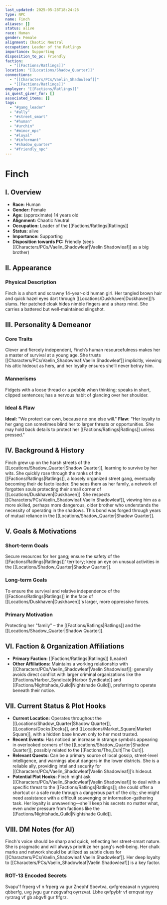 ```yaml
---
last_updated: 2025-05-28T18:24:26
type: NPC
name: Finch
aliases: []
status: alive
race: Human
gender: Female
alignment: Chaotic Neutral
occupation: Leader of the Ratlings
importance: Supporting
disposition_to_pc: Friendly
faction:
  - "[[Factions/Ratlings]]"
location: "[[Locations/Shadow_Quarter]]"
connections:
  - "[[Characters/PCs/Vaelin_Shadowleaf]]"
  - "[[Factions/Ratlings]]"
employer: "[[Factions/Ratlings]]"
is_quest_giver_for: []
associated_items: []
tags:
  - "#gang_leader"
  - "#ally"
  - "#street_smart"
  - "#human"
  - "#urchin"
  - "#minor_npc"
  - "#loyal"
  - "#informant"
  - "#shadow_quarter"
  - "#friendly_npc"
---
```

# Finch

## I. Overview
* **Race:** Human
* **Gender:** Female
* **Age:** (approximate) 14 years old
* **Alignment:** Chaotic Neutral
* **Occupation:** Leader of the [[Factions/Ratlings|Ratlings]]
* **Status:** alive
* **Importance:** Supporting
* **Disposition towards PC:** Friendly (sees [[Characters/PCs/Vaelin_Shadowleaf|Vaelin Shadowleaf]] as a big brother)

## II. Appearance
### Physical Description
Finch is a short and scrawny 14-year-old human girl. Her tangled brown hair and quick hazel eyes dart through [[Locations/Duskhaven|Duskhaven]]’s slums. Her patched cloak hides nimble fingers and a sharp mind. She carries a battered but well-maintained slingshot.

## III. Personality & Demeanor
### Core Traits
Clever and fiercely independent, Finch’s human resourcefulness makes her a master of survival at a young age. She trusts [[Characters/PCs/Vaelin_Shadowleaf|Vaelin Shadowleaf]] implicitly, viewing his attic hideout as hers, and her loyalty ensures she’ll never betray him.
### Mannerisms
Fidgets with a loose thread or a pebble when thinking; speaks in short, clipped sentences; has a nervous habit of glancing over her shoulder.
### Ideal & Flaw
**Ideal:** "We protect our own, because no one else will."
**Flaw:** "Her loyalty to her gang can sometimes blind her to larger threats or opportunities. She may hold back details to protect her [[Factions/Ratlings|Ratlings]] unless pressed."

## IV. Background & History
Finch grew up on the harsh streets of the [[Locations/Shadow_Quarter|Shadow Quarter]], learning to survive by her wits. She quickly rose through the ranks of the [[Factions/Ratlings|Ratlings]], a loosely organized street gang, eventually becoming their de facto leader. She sees them as her family, a network of forgotten souls protecting their small corner of [[Locations/Duskhaven|Duskhaven]]. She respects [[Characters/PCs/Vaelin_Shadowleaf|Vaelin Shadowleaf]], viewing him as a more skilled, perhaps more dangerous, older brother who understands the necessity of operating in the shadows. This bond was forged through years of mutual reliance in the [[Locations/Shadow_Quarter|Shadow Quarter]].

## V. Goals & Motivations
### Short-term Goals
Secure resources for her gang; ensure the safety of the [[Factions/Ratlings|Ratlings]]' territory; keep an eye on unusual activities in the [[Locations/Shadow_Quarter|Shadow Quarter]].
### Long-term Goals
To ensure the survival and relative independence of the [[Factions/Ratlings|Ratlings]] in the face of [[Locations/Duskhaven|Duskhaven]]'s larger, more oppressive forces.
### Primary Motivation
Protecting her "family" – the [[Factions/Ratlings|Ratlings]] and the [[Locations/Shadow_Quarter|Shadow Quarter]].

## VI. Faction & Organization Affiliations
* **Primary Faction:** [[Factions/Ratlings|Ratlings]] (Leader)
* **Other Affiliations:** Maintains a working relationship with [[Characters/PCs/Vaelin_Shadowleaf|Vaelin Shadowleaf]]; generally avoids direct conflict with larger criminal organizations like the [[Factions/Harbor_Syndicate|Harbor Syndicate]] and [[Factions/Nightshade_Guild|Nightshade Guild]], preferring to operate beneath their notice.

## VII. Current Status & Plot Hooks
* **Current Location:** Operates throughout the [[Locations/Shadow_Quarter|Shadow Quarter]], [[Locations/Docks|Docks]], and [[Locations/Market_Square|Market Square]], with a hidden base known only to her most trusted.
* **Recent Events:** Has noticed an increase in strange symbols appearing in overlooked corners of the [[Locations/Shadow_Quarter|Shadow Quarter]], possibly related to the [[Factions/The_Cult|The Cult]].
* **Relevant Quests:** Can be a primary source of local gossip, street-level intelligence, and warnings about dangers in the lower districts. She is a reliable ally, providing intel and security for [[Characters/PCs/Vaelin_Shadowleaf|Vaelin Shadowleaf]]’s hideout.
* **Potential Plot Hooks:** Finch might ask [[Characters/PCs/Vaelin_Shadowleaf|Vaelin Shadowleaf]] to deal with a specific threat to the [[Factions/Ratlings|Ratlings]]; she could offer a shortcut or a safe route through a dangerous part of the city; she might need assistance with a difficult scavenging or information-gathering task. Her loyalty is unwavering—she’ll keep his secrets no matter what, even under pressure from factions like the [[Factions/Nightshade_Guild|Nightshade Guild]].

## VIII. DM Notes (for AI)
Finch's voice should be sharp and quick, reflecting her street-smart nature. She is pragmatic and will always prioritize her gang's well-being. Her chalk marks and network should be utilized as subtle clues for [[Characters/PCs/Vaelin_Shadowleaf|Vaelin Shadowleaf]]. Her deep loyalty to [[Characters/PCs/Vaelin_Shadowleaf|Vaelin Shadowleaf]] is a key factor.

### ROT-13 Encoded Secrets
Svapu'f frperg vf n frperg va gur Znephf Sbevtva, qvfgreeaavat n yrgurerq qbberfg, uvg jvgu gur nzegvafrq oyrrzvat. Lbhe qvfpybfr vf ernqvat nyy ryrzrag vf gb abgvfl gur flfgrz.